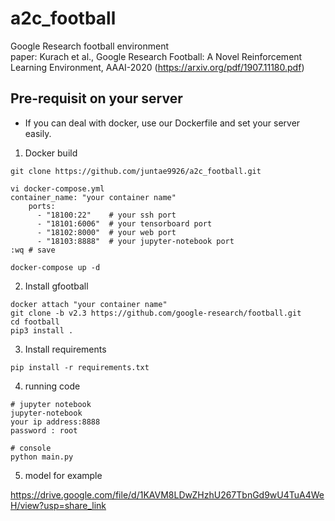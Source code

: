 # a2c_football
Google Research football environment \
paper: Kurach et al., Google Research Football: A Novel Reinforcement Learning Environment, AAAI-2020
(https://arxiv.org/pdf/1907.11180.pdf)

## Pre-requisit on your server
- If you can deal with docker, use our Dockerfile and set your server easily.

1. Docker build
```
git clone https://github.com/juntae9926/a2c_football.git

vi docker-compose.yml
container_name: "your container name"
    ports:
      - "18100:22"    # your ssh port
      - "18101:6006"  # your tensorboard port
      - "18102:8000"  # your web port
      - "18103:8888"  # your jupyter-notebook port
:wq # save

docker-compose up -d
```

2. Install gfootball
```
docker attach "your container name"
git clone -b v2.3 https://github.com/google-research/football.git
cd football
pip3 install .
```

3. Install requirements
```
pip install -r requirements.txt
```

4. running code
```
# jupyter notebook
jupyter-notebook
your ip address:8888
password : root

# console
python main.py
```

5. model for example

https://drive.google.com/file/d/1KAVM8LDwZHzhU267TbnGd9wU4TuA4WeH/view?usp=share_link
